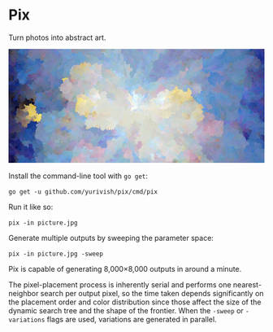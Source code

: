 # Pix

Turn photos into abstract art.

![Road in the Winter Forest by Olga Malamud Pavlovich](img/winter.png)

Install the command-line tool with `go get`:

```
go get -u github.com/yurivish/pix/cmd/pix
```

Run it like so:

```
pix -in picture.jpg
```

Generate multiple outputs by sweeping the parameter space:

```
pix -in picture.jpg -sweep
```

Pix is capable of generating 8,000×8,000 outputs in around a minute. 

The pixel-placement process is inherently serial and performs one nearest-neighbor search per output pixel, so the time taken depends significantly on the placement order and color distribution since those affect the size of the dynamic search tree and the shape of the frontier. When the `-sweep` or `-variations` flags are used, variations are generated in parallel.